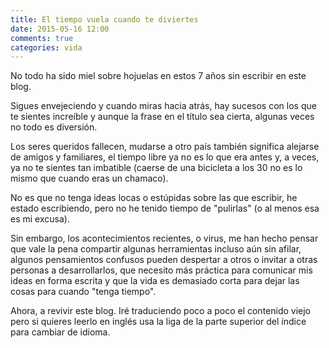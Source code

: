 ```yaml
---
title: El tiempo vuela cuando te diviertes
date: 2015-05-16 12:00
comments: true
categories: vida
---
```


No todo ha sido miel sobre hojuelas en estos 7 años sin escribir en este blog.

Sigues envejeciendo y cuando miras hacia atrás, hay sucesos con los que te sientes increíble y aunque la frase en el título sea cierta, algunas veces no todo es diversión.

Los seres queridos fallecen, mudarse a otro país también significa alejarse de amigos y familiares, el tiempo libre ya no es lo que era antes y, a veces, ya no te sientes tan imbatible (caerse de una bicicleta a los 30 no es lo mismo que cuando eras un chamaco).

No es que no tenga ideas locas o estúpidas sobre las que escribir, he estado escribiendo, pero no he tenido tiempo de "pulirlas" (o al menos esa es mi excusa).

Sin embargo, los acontecimientos recientes, o virus, me han hecho pensar que vale la pena compartir algunas herramientas incluso aún sin afilar, algunos pensamientos confusos pueden despertar a otros o invitar a otras personas a desarrollarlos, que necesito más práctica para comunicar mis ideas en forma escrita y que la vida es demasiado corta para dejar las cosas para cuando "tenga tiempo".

Ahora, a revivir este blog. Iré traduciendo poco a poco el contenido viejo pero si quieres leerlo en inglés usa la liga de la parte superior del índice para cambiar de idioma.
